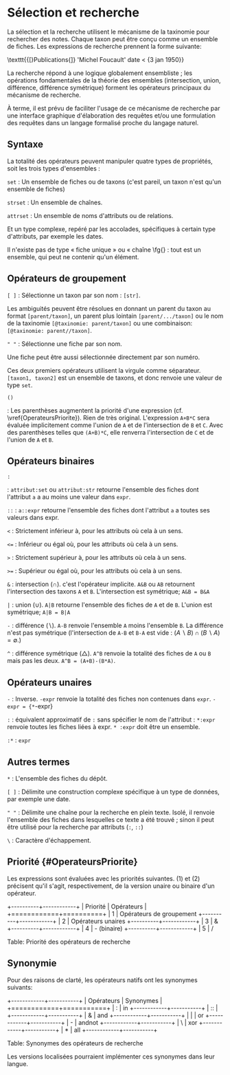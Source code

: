 # Sélection et recherche

La sélection et la recherche utilisent le mécanisme de la taxinomie
pour rechercher des notes. Chaque taxon peut être conçu comme un ensemble
de fiches. Les expressions de recherche prennent la forme suivante:

\texttt{{[}Publications{]} 'Michel Foucault' date < \{3 jan 1950\}}

La recherche répond à une logique globalement ensembliste ; les opérations
fondamentales de la théorie des ensembles (intersection, union, différence,
différence symétrique) forment les opérateurs principaux du mécanisme
de recherche. 

À terme, il est prévu de faciliter l'usage de ce mécanisme de recherche
par une interface graphique d'élaboration des requêtes et/ou une formulation
des requêtes dans un langage formalisé proche du langage naturel.

## Syntaxe

La totalité des opérateurs peuvent manipuler quatre types de propriétés,
soit les trois types d'ensembles :

```set```
:   Un ensemble de fiches ou de taxons (c'est pareil, un taxon n'est qu'un ensemble de fiches)

```strset``` 
:   Un ensemble de chaînes.

```attrset```
:   Un ensemble de noms d'attributs ou de relations.

Et un type complexe, repéré par les accolades, spécifiques à certain
type d'attributs, par exemple les dates.

Il n'existe pas de type « fiche unique » ou « chaîne \fg{}
: tout est un ensemble, qui peut ne contenir qu'un élément.


## Opérateurs de groupement

```[ ]```
:   Sélectionne un taxon par son nom : ```[str]```.

Les ambiguités peuvent être résolues en donnant un parent du taxon
au format ```[parent/taxon]```, un parent plus lointain ```[parent/.../taxon]```
ou le nom de la taxinomie ```[@taxinomie: parent/taxon]``` ou une combinaison:
```[@taxinomie: parent//taxon]```.

```" "```
:   Sélectionne une fiche par son nom. 

Une fiche peut être aussi sélectionnée directement par son numéro.

Ces deux premiers opérateurs utilisent la virgule comme séparateur.
```[taxon1, taxon2]``` est un ensemble de taxons, et donc renvoie une
valeur de type ```set```.

```()```

:   Les parenthèses augmentent la priorité d'une expression (cf. \vref{OperateursPriorite}). Rien de très original. L'expression ```A+B*C``` sera évaluée implicitement comme l'union de ```A``` et de l'intersection de ```B``` et ```C```. Avec des parenthèses telles que ```(A+B)*C```, elle renverra l'intersection de ```C``` et de l'union de ```A``` et ```B```.

## Opérateurs binaires

```:```

:   ```attribut:set``` ou ```attribut:str``` retourne l'ensemble des fiches dont l'attribut ```a``` a au moins une valeur dans ```expr```. 



```::```
:   ```a::expr``` retourne l'ensemble des fiches dont l'attribut ```a``` a toutes ses valeurs dans expr.



```<```
:   Strictement inférieur à, pour les attributs où cela à un sens.



```<=```
:   Inférieur ou égal où, pour les attributs où cela à un sens.


 
```>```
:   Strictement supérieur à, pour les attributs où cela à un sens.
 
 
 
```>=```
:   Supérieur ou égal où, pour les attributs où cela à un sens.
 
 
 
```&```
:   intersection ($\cap$). c'est l'opérateur implicite. ```A&B``` ou ```AB``` retournent l'intersection des taxons ```A``` et ```B```. L'intersection est symétrique; ```A&B = B&A``` 



```|```
:   union ($\cup$). ```A|B``` retourne l'ensemble des fiches de ```A``` et de ```B```. L'union est symétrique; ```A|B = B|A```



```-```
:   différence ($\backslash$). ```A-B``` renvoie l'ensemble ```A``` moins l'ensemble ```B```. La différence n'est pas symétrique (l'intersection de ```A-B``` et ```B-A``` est vide : $(A\backslash B)\cap(B\backslash A)=\emptyset$.)


```^```
:   différence symétrique ($\bigtriangleup$). ```A^B``` renvoie la totalité des fiches de ```A``` ou ```B``` mais pas les deux. ```A^B = (A+B)-(B*A)```. 


## Opérateurs unaires

```-``` 
:   Inverse. ```-expr``` renvoie la totalité des fiches non contenues dans ```expr```. ```-expr = {*```-expr}

```:``` 
:   équivalent approximatif de ```:``` sans spécifier le nom de l'attribut : ```*:expr``` renvoie toutes les fiches liées à expr. ```* :expr``` doit être un ensemble.

```:*```
:   ```expr``` 


## Autres termes

```*```
:   L'ensemble des fiches du dépôt. 

```[ ]```
:   Délimite une construction complexe spécifique à un type de données, par exemple une date.

```" "```
:   Délimite une chaîne pour la recherche en plein texte.
Isolé, il renvoie l'ensemble des fiches dans lesquelles ce texte a
été trouvé ; sinon il peut être utilisé pour la recherche par attributs (```:```, ```::```)

```\```
:    Caractère d'échappement.


## Priorité {#OperateursPriorite}

Les expressions sont évaluées avec les priorités suivantes. (1) et
(2) précisent qu'il s'agit, respectivement, de la version unaire ou
binaire d'un opérateur.

+----------+------------+
| Priorité | Opérateurs |
+============+==========+
| 1        | Opérateurs de groupement
+----------+------------+
| 2        | Opérateurs unaires
+----------+------------+
| 3        | &
+----------+------------+
| 4        | - (binaire)
+----------+------------+
| 5        | /

Table: Priorité des opérateurs de recherche



## Synonymie

Pour des raisons de clarté, les opérateurs natifs ont les synonymes
suivants:

+------------+-----------+
| Opérateurs | Synonymes |
+============+===========+
| :          | in
+------------+-----------+
| ::         | 
+------------+-----------+
| &          | and 
+------------+-----------+
| |          | or
+------------+-----------+
| -          | andnot
+------------+-----------+
| \          | xor
+------------+-----------+
| *          | all
+------------+-----------+

Table: Synonymes des opérateurs de recherche

Les versions localisées pourraient implémenter ces synonymes dans
leur langue.

